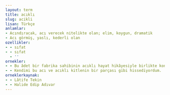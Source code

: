 ```yaml
---
layout: term
title: acıklı
slug: acikli
lisan: Türkçe
anlamlar:
- Acındıracak, acı verecek nitelikte olan; elim, koygun, dramatik
- Acı görmüş, yaslı, kederli olan
ozellikler:
- - sıfat
- - sıfat
  - ''
ornekler:
- - Bu âdet bir fabrika sahibinin acıklı hayat hikâyesiyle birlikte kondulara yayıldı.
- - Kendimi bu acı ve acıklı kitlenin bir parçası gibi hissediyordum.
orneklerkaynak:
- - Lâtife Tekin
- - Halide Edip Adıvar
---
```

